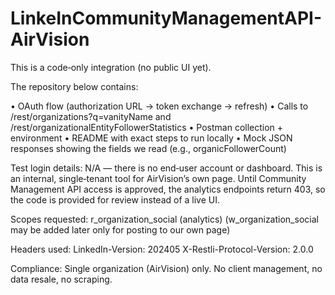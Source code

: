 # LinkeInCommunityManagementAPI-AirVision
This is a code‑only integration (no public UI yet). 

The repository below contains:

• OAuth flow (authorization URL → token exchange → refresh) • Calls to /rest/organizations?q=vanityName and /rest/organizationalEntityFollowerStatistics • Postman collection + environment • README with exact steps to run locally • Mock JSON responses showing the fields we read (e.g., organicFollowerCount)

Test login details: N/A — there is no end‑user account or dashboard. This is an internal, single‑tenant tool for AirVision’s own page. Until Community Management API access is approved, the analytics endpoints return 403, so the code is provided for review instead of a live UI.

Scopes requested: r_organization_social (analytics) (w_organization_social may be added later only for posting to our own page)

Headers used: LinkedIn-Version: 202405 X-Restli-Protocol-Version: 2.0.0

Compliance: Single organization (AirVision) only. No client management, no data resale, no scraping.
